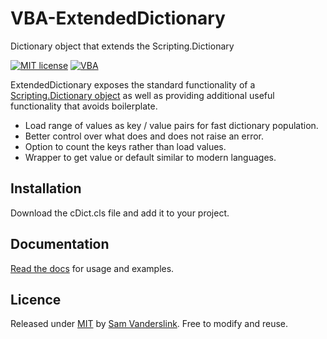 # VBA-ExtendedDictionary
Dictionary object that extends the Scripting.Dictionary

[![MIT license](https://img.shields.io/badge/License-MIT-blue.svg)](https://github.com/SSlinky/VBA-ExtendedDictionary/blob/master/README.md#license)
[![VBA](https://img.shields.io/badge/vba-VB--6-success)](https://docs.microsoft.com/en-us/office/vba/api/overview/)

ExtendedDictionary exposes the standard functionality of a [Scripting.Dictionary object](https://docs.microsoft.com/en-au/office/vba/language/reference/user-interface-help/dictionary-object) as well as providing additional useful functionality that avoids boilerplate.

* Load range of values as key / value pairs for fast dictionary population.
* Better control over what does and does not raise an error.
* Option to count the keys rather than load values.
* Wrapper to get value or default similar to modern languages.

## Installation
Download the cDict.cls file and add it to your project.

## Documentation
[Read the docs](https://sslinky.github.io/VBA-ExtendedDictionary/#/) for usage and examples.

## Licence
Released under [MIT](/LICENCE) by [Sam Vanderslink](https://github.com/SSlinky).
Free to modify and reuse.